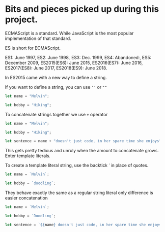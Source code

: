 # Bits and pieces picked up during this project.

ECMAScript is a standard. While JavaScript is the most popular implementation of that standard.

ES is short for ECMAScript.

ES1: June 1997, ES2: June 1998,  ES3: Dec. 1999, ES4: Abandoned:,  ES5: December 2009, ES2015(ES6): June 2015, ES2016(ES7): June 2016, ES2017(ES8): June 2017, ES2018(ES9): June 2018.

In ES2015 came with a new way to define a string.

If you want to define a string, you can use `''` or `""`

```javascript
let name = "Melvin";

let hobby = "Hiking";
```

To concatenate strings together we use `+` operator

```javascript
let name = "Melvin";

let hobby = "Hiking";

let sentence = name + "doesn't just code, in her spare time she enjoys" = hobby;
```

This gets pretty tedious and unruly when the amount to concatenate grows. Enter template literals.

To create a template literal string, use the backtick <code>`</code>in place of quotes.

```javascript
let name = `Melvin`;

let hobby = `doodling`;

```
They behave exactly the same as a regular string literal only difference is easier concatenation

```javascript
let name = `Melvin`;

let hobby = `Doodling`;

let sentence = `${name} doesn't just code, in her spare time she enjoys ${hobby}`
```